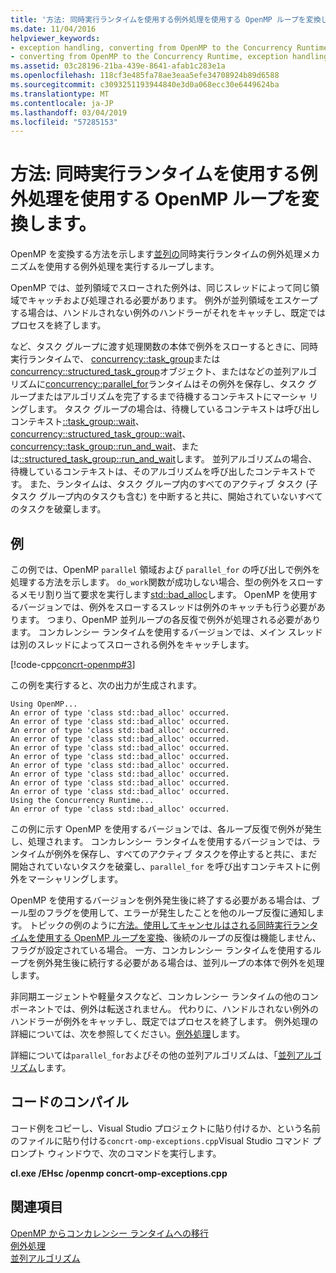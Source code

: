 ```yaml
---
title: '方法: 同時実行ランタイムを使用する例外処理を使用する OpenMP ループを変換します。'
ms.date: 11/04/2016
helpviewer_keywords:
- exception handling, converting from OpenMP to the Concurrency Runtime
- converting from OpenMP to the Concurrency Runtime, exception handling
ms.assetid: 03c28196-21ba-439e-8641-afab1c283e1a
ms.openlocfilehash: 118cf3e485fa78ae3eaa5efe34708924b89d6588
ms.sourcegitcommit: c3093251193944840e3d0a068ecc30e6449624ba
ms.translationtype: MT
ms.contentlocale: ja-JP
ms.lasthandoff: 03/04/2019
ms.locfileid: "57285153"
---
```

# <a name="how-to-convert-an-openmp-loop-that-uses-exception-handling-to-use-the-concurrency-runtime"></a>方法: 同時実行ランタイムを使用する例外処理を使用する OpenMP ループを変換します。

OpenMP を変換する方法を示します[並列](../../parallel/concrt/how-to-use-parallel-invoke-to-write-a-parallel-sort-routine.md#parallel)[の](../../parallel/openmp/reference/for-openmp.md)同時実行ランタイムの例外処理メカニズムを使用する例外処理を実行するループします。

OpenMP では、並列領域でスローされた例外は、同じスレッドによって同じ領域でキャッチおよび処理される必要があります。 例外が並列領域をエスケープする場合は、ハンドルされない例外のハンドラーがそれをキャッチし、既定ではプロセスを終了します。

など、タスク グループに渡す処理関数の本体で例外をスローするときに、同時実行ランタイムで、 [concurrency::task_group](reference/task-group-class.md)または[concurrency::structured_task_group](../../parallel/concrt/reference/structured-task-group-class.md)オブジェクト、またはなどの並列アルゴリズムに[concurrency::parallel_for](reference/concurrency-namespace-functions.md#parallel_for)ランタイムはその例外を保存し、タスク グループまたはアルゴリズムを完了するまで待機するコンテキストにマーシャ リングします。 タスク グループの場合は、待機しているコンテキストは呼び出しコンテキスト[::task_group::wait](reference/task-group-class.md#wait)、 [concurrency::structured_task_group::wait](reference/structured-task-group-class.md#wait)、 [concurrency::task_group::run_and_wait](reference/task-group-class.md#run_and_wait)、または[::structured_task_group::run_and_wait](reference/structured-task-group-class.md#run_and_wait)します。 並列アルゴリズムの場合、待機しているコンテキストは、そのアルゴリズムを呼び出したコンテキストです。 また、ランタイムは、タスク グループ内のすべてのアクティブ タスク (子タスク グループ内のタスクも含む) を中断すると共に、開始されていないすべてのタスクを破棄します。

## <a name="example"></a>例

この例では、OpenMP `parallel` 領域および `parallel_for` の呼び出しで例外を処理する方法を示します。 `do_work`関数が成功しない場合、型の例外をスローするメモリ割り当て要求を実行します[std::bad_alloc](../../standard-library/bad-alloc-class.md)します。 OpenMP を使用するバージョンでは、例外をスローするスレッドは例外のキャッチも行う必要があります。 つまり、OpenMP 並列ループの各反復で例外が処理される必要があります。 コンカレンシー ランタイムを使用するバージョンでは、メイン スレッドは別のスレッドによってスローされる例外をキャッチします。

[!code-cpp[concrt-openmp#3](../../parallel/concrt/codesnippet/cpp/convert-an-openmp-loop-that-uses-exception-handling_1.cpp)]

この例を実行すると、次の出力が生成されます。

```Output
Using OpenMP...
An error of type 'class std::bad_alloc' occurred.
An error of type 'class std::bad_alloc' occurred.
An error of type 'class std::bad_alloc' occurred.
An error of type 'class std::bad_alloc' occurred.
An error of type 'class std::bad_alloc' occurred.
An error of type 'class std::bad_alloc' occurred.
An error of type 'class std::bad_alloc' occurred.
An error of type 'class std::bad_alloc' occurred.
An error of type 'class std::bad_alloc' occurred.
An error of type 'class std::bad_alloc' occurred.
Using the Concurrency Runtime...
An error of type 'class std::bad_alloc' occurred.
```

この例に示す OpenMP を使用するバージョンでは、各ループ反復で例外が発生し、処理されます。 コンカレンシー ランタイムを使用するバージョンでは、ランタイムが例外を保存し、すべてのアクティブ タスクを停止すると共に、まだ開始されていないタスクを破棄し、`parallel_for` を呼び出すコンテキストに例外をマーシャリングします。

OpenMP を使用するバージョンを例外発生後に終了する必要がある場合は、ブール型のフラグを使用して、エラーが発生したことを他のループ反復に通知します。 トピックの例のように[方法。使用してキャンセルはされる同時実行ランタイムを使用する OpenMP ループを変換](../../parallel/concrt/convert-an-openmp-loop-that-uses-cancellation.md)、後続のループの反復は機能しません、フラグが設定されている場合。 一方、コンカレンシー ランタイムを使用するループを例外発生後に続行する必要がある場合は、並列ループの本体で例外を処理します。

非同期エージェントや軽量タスクなど、コンカレンシー ランタイムの他のコンポーネントでは、例外は転送されません。 代わりに、ハンドルされない例外のハンドラーが例外をキャッチし、既定ではプロセスを終了します。 例外処理の詳細については、次を参照してください。[例外処理](../../parallel/concrt/exception-handling-in-the-concurrency-runtime.md)します。

詳細については`parallel_for`およびその他の並列アルゴリズムは、「[並列アルゴリズム](../../parallel/concrt/parallel-algorithms.md)します。

## <a name="compiling-the-code"></a>コードのコンパイル

コード例をコピーし、Visual Studio プロジェクトに貼り付けるか、という名前のファイルに貼り付ける`concrt-omp-exceptions.cpp`Visual Studio コマンド プロンプト ウィンドウで、次のコマンドを実行します。

**cl.exe /EHsc /openmp concrt-omp-exceptions.cpp**

## <a name="see-also"></a>関連項目

[OpenMP からコンカレンシー ランタイムへの移行](../../parallel/concrt/migrating-from-openmp-to-the-concurrency-runtime.md)<br/>
[例外処理](../../parallel/concrt/exception-handling-in-the-concurrency-runtime.md)<br/>
[並列アルゴリズム](../../parallel/concrt/parallel-algorithms.md)

